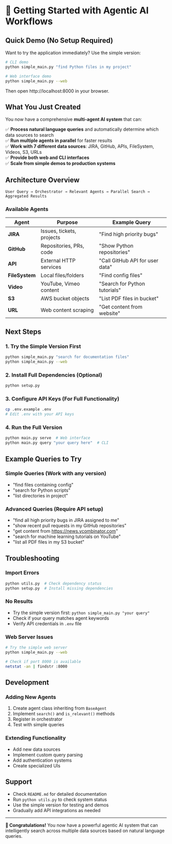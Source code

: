# 🚀 Getting Started with Agentic AI Workflows

## Quick Demo (No Setup Required)

Want to try the application immediately? Use the simple version:

```bash
# CLI demo
python simple_main.py "find Python files in my project"

# Web interface demo
python simple_main.py --web
```

Then open http://localhost:8000 in your browser.

## What You Just Created

You now have a comprehensive **multi-agent AI system** that can:

✅ **Process natural language queries** and automatically determine which data sources to search  
✅ **Run multiple agents in parallel** for faster results  
✅ **Work with 7 different data sources**: JIRA, GitHub, APIs, FileSystem, Videos, S3, URLs  
✅ **Provide both web and CLI interfaces**  
✅ **Scale from simple demos to production systems**  

## Architecture Overview

```
User Query → Orchestrator → Relevant Agents → Parallel Search → Aggregated Results
```

### Available Agents

| Agent | Purpose | Example Query |
|-------|---------|---------------|
| **JIRA** | Issues, tickets, projects | "Find high priority bugs" |
| **GitHub** | Repositories, PRs, code | "Show Python repositories" |
| **API** | External HTTP services | "Call GitHub API for user data" |
| **FileSystem** | Local files/folders | "Find config files" |
| **Video** | YouTube, Vimeo content | "Search for Python tutorials" |
| **S3** | AWS bucket objects | "List PDF files in bucket" |
| **URL** | Web content scraping | "Get content from website" |

## Next Steps

### 1. Try the Simple Version First
```bash
python simple_main.py "search for documentation files"
python simple_main.py --web
```

### 2. Install Full Dependencies (Optional)
```bash
python setup.py
```

### 3. Configure API Keys (For Full Functionality)
```bash
cp .env.example .env
# Edit .env with your API keys
```

### 4. Run the Full Version
```bash
python main.py serve  # Web interface
python main.py query "your query here"  # CLI
```

## Example Queries to Try

### Simple Queries (Work with any version)
- "find files containing config"
- "search for Python scripts"
- "list directories in project"

### Advanced Queries (Require API setup)
- "find all high priority bugs in JIRA assigned to me"
- "show recent pull requests in my GitHub repositories"
- "get content from https://news.ycombinator.com"
- "search for machine learning tutorials on YouTube"
- "list all PDF files in my S3 bucket"

## Troubleshooting

### Import Errors
```bash
python utils.py  # Check dependency status
python setup.py  # Install missing dependencies
```

### No Results
- Try the simple version first: `python simple_main.py "your query"`
- Check if your query matches agent keywords
- Verify API credentials in `.env` file

### Web Server Issues
```bash
# Try the simple web server
python simple_main.py --web

# Check if port 8000 is available
netstat -an | findstr :8000
```

## Development

### Adding New Agents
1. Create agent class inheriting from `BaseAgent`
2. Implement `search()` and `is_relevant()` methods
3. Register in orchestrator
4. Test with simple queries

### Extending Functionality
- Add new data sources
- Implement custom query parsing
- Add authentication systems
- Create specialized UIs

## Support

- Check `README.md` for detailed documentation
- Run `python utils.py` to check system status
- Use the simple version for testing and demos
- Gradually add API integrations as needed

---

**🎉 Congratulations!** You now have a powerful agentic AI system that can intelligently search across multiple data sources based on natural language queries.
